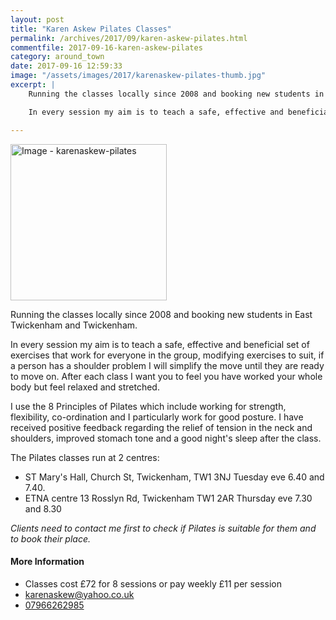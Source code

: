 ```yaml
---
layout: post
title: "Karen Askew Pilates Classes"
permalink: /archives/2017/09/karen-askew-pilates.html
commentfile: 2017-09-16-karen-askew-pilates
category: around_town
date: 2017-09-16 12:59:33
image: "/assets/images/2017/karenaskew-pilates-thumb.jpg"
excerpt: |
    Running the classes locally since 2008 and booking new students in East Twickenham and Twickenham.

    In every session my aim is to teach a safe, effective and beneficial set of exercises that work for everyone in the group, modifying exercises to suit, if a person has a shoulder problem I will simplify the move until they are ready to move on. After each class I want you to feel you have worked your whole body but feel relaxed and stretched.

---
```


<a href="/assets/images/2017/karenaskew-pilates.jpg" title="Click for a larger image"><img src="/assets/images/2017/karenaskew-pilates-thumb.jpg" width="250" alt="Image - karenaskew-pilates"  class="photo right"/></a>

Running the classes locally since 2008 and booking new students in East Twickenham and Twickenham.

In every session my aim is to teach a safe, effective and beneficial set of exercises that work for everyone in the group, modifying exercises to suit, if a person has a shoulder problem I will simplify the move until they are ready to move on. After each class I want you to feel you have worked your whole body but feel relaxed and stretched.

I use the 8 Principles of Pilates which include working for strength, flexibility, co-ordination and I particularly work for good posture. I have received positive feedback regarding the relief of tension in the neck and shoulders, improved stomach tone and a good night's sleep after the class.

The Pilates classes run at 2 centres:

-   ST Mary's Hall, Church St, Twickenham, TW1 3NJ
    Tuesday eve 6.40 and 7.40.
-   ETNA centre 13 Rosslyn Rd, Twickenham TW1 2AR
    Thursday eve 7.30 and 8.30

*Clients need to contact me first to check if Pilates is suitable for them and to book their place.*

#### More Information

-   Classes cost £72 for 8 sessions or pay weekly £11 per session
-   <karenaskew@yahoo.co.uk>
-   [07966262985](tel:+447966262985)

